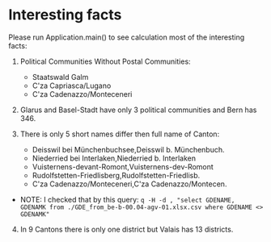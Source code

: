 # Interesting facts

Please run Application.main() to see calculation most of the interesting facts:

1. Political Communities Without Postal Communities:
   * Staatswald Galm
   *  C'za Capriasca/Lugano
   * C'za Cadenazzo/Monteceneri
   
2. Glarus and Basel-Stadt have only 3 political communities and Bern has 346.

3. There is only 5 short names differ then full name of Canton:
   * Deisswil bei Münchenbuchsee,Deisswil b. Münchenbuch.
   * Niederried bei Interlaken,Niederried b. Interlaken
   * Vuisternens-devant-Romont,Vuisternens-dev-Romont
   * Rudolfstetten-Friedlisberg,Rudolfstetten-Friedlisb.
   * C'za Cadenazzo/Monteceneri,C'za Cadenazzo/Montecen.
* NOTE: I checked that by this query: 
`q -H -d , "select GDENAME, GDENAMK from ./GDE_from_be-b-00.04-agv-01.xlsx.csv where GDENAME <> GDENAMK"`
   
4. In 9 Cantons there is only one district but Valais has 13 districts.